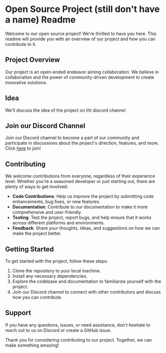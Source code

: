 # Open Source Project (still don't have a name) Readme

Welcome to our open source project! We're thrilled to have you here. This readme will provide you with an overview of our project and how you can contribute to it. 

## Project Overview

Our project is an open-ended endeavor aiming collaboration. We believe in collaboration and the power of community-driven development to create innovative solutions. 

## Idea
We'll discuss the idea of the project on tht discord channel

## Join our Discord Channel

Join our Discord channel to become a part of our community and participate in discussions about the project's direction, features, and more. Click [here](https://discord.gg/sKnwJVvw) to join!

## Contributing

We welcome contributions from everyone, regardless of their experience level. Whether you're a seasoned developer or just starting out, there are plenty of ways to get involved:

- **Code Contributions**: Help us improve the project by submitting code enhancements, bug fixes, or new features.
- **Documentation**: Contribute to our documentation to make it more comprehensive and user-friendly.
- **Testing**: Test the project, report bugs, and help ensure that it works across different platforms and environments.
- **Feedback**: Share your thoughts, ideas, and suggestions on how we can make the project better.


## Getting Started

To get started with the project, follow these steps:

1. Clone the repository to your local machine.
2. Install any necessary dependencies.
3. Explore the codebase and documentation to familiarize yourself with the project.
4. Join our Discord channel to connect with other contributors and discuss how you can contribute.

## Support

If you have any questions, issues, or need assistance, don't hesitate to reach out to us on Discord or create a GitHub issue.

Thank you for considering contributing to our project. Together, we can make something amazing!
